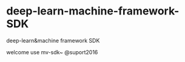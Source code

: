 # deep-learn-machine-framework-SDK
deep-learn&amp;machine framework SDK



welcome use mv-sdk~  @suport2016
